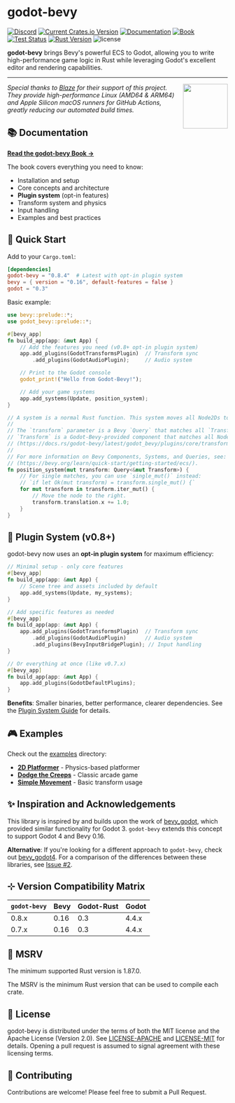 # godot-bevy

[![Discord](https://img.shields.io/discord/1379465862800736258.svg?color=7289da&&logo=discord)](https://discord.gg/gqkeBsH93H)
[![Current Crates.io Version](https://img.shields.io/crates/v/godot-bevy.svg)](https://crates.io/crates/godot-bevy)
[![Documentation](https://img.shields.io/badge/docs-latest-blue)](https://docs.rs/godot-bevy/latest/godot_bevy/)
[![Book](https://img.shields.io/badge/book-read-green)](https://bytemeadow.github.io/godot-bevy)
[![Test Status](https://github.com/bytemeadow/godot-bevy/actions/workflows/ci.yml/badge.svg)](https://github.com/bytemeadow/godot-bevy/actions/workflows/ci.yml)
[![Rust Version](https://img.shields.io/badge/Rust-1.87.0+-blue)](https://releases.rs/docs/1.87.0)
![license](https://shields.io/badge/license-MIT%2FApache--2.0-blue)

**godot-bevy** brings Bevy's powerful ECS to Godot, allowing you to write high-performance game logic in Rust while leveraging Godot's excellent editor and rendering capabilities.

---

<div align="left" valign="middle">
<a href="https://runblaze.dev">
 <picture>
   <source media="(prefers-color-scheme: dark)" srcset="https://www.runblaze.dev/logo_dark.png">
   <img align="right" src="https://www.runblaze.dev/logo_light.png" height="102px"/>
 </picture>
</a>

<br style="display: none;"/>

_Special thanks to [Blaze](https://runblaze.dev) for their support of this project. They provide high-performance Linux (AMD64 & ARM64) and Apple Silicon macOS runners for GitHub Actions, greatly reducing our automated build times._

</div>

## 📚 Documentation

**[Read the godot-bevy Book →](https://bytemeadow.github.io/godot-bevy)**

The book covers everything you need to know:
- Installation and setup
- Core concepts and architecture
- **Plugin system** (opt-in features)
- Transform system and physics
- Input handling
- Examples and best practices

## 🚀 Quick Start

Add to your `Cargo.toml`:

```toml
[dependencies]
godot-bevy = "0.8.4"  # Latest with opt-in plugin system
bevy = { version = "0.16", default-features = false }
godot = "0.3"
```

Basic example:

```rust
use bevy::prelude::*;
use godot_bevy::prelude::*;

#[bevy_app]
fn build_app(app: &mut App) {
    // Add the features you need (v0.8+ opt-in plugin system)
    app.add_plugins(GodotTransformsPlugin)  // Transform sync
        .add_plugins(GodotAudioPlugin);     // Audio system

    // Print to the Godot console
    godot_print!("Hello from Godot-Bevy!");

    // Add your game systems
    app.add_systems(Update, position_system);
}

// A system is a normal Rust function. This system moves all Node2Ds to the right, such as Sprite2Ds.
//
// The `transform` parameter is a Bevy `Query` that matches all `Transform` components.
// `Transform` is a Godot-Bevy-provided component that matches all Node2Ds in the scene.
// (https://docs.rs/godot-bevy/latest/godot_bevy/plugins/core/transforms/struct.Transform.html)
//
// For more information on Bevy Components, Systems, and Queries, see:
// (https://bevy.org/learn/quick-start/getting-started/ecs/).
fn position_system(mut transform: Query<&mut Transform>) {
    // For single matches, you can use `single_mut()` instead:
    // `if let Ok(mut transform) = transform.single_mut() {`
    for mut transform in transform.iter_mut() {
        // Move the node to the right.
        transform.translation.x += 1.0;
    }
}

```

## 🔧 Plugin System (v0.8+)

godot-bevy now uses an **opt-in plugin system** for maximum efficiency:

```rust
// Minimal setup - only core features
#[bevy_app]
fn build_app(app: &mut App) {
    // Scene tree and assets included by default
    app.add_systems(Update, my_systems);
}

// Add specific features as needed
#[bevy_app]
fn build_app(app: &mut App) {
    app.add_plugins(GodotTransformsPlugin)  // Transform sync
        .add_plugins(GodotAudioPlugin)      // Audio system
        .add_plugins(BevyInputBridgePlugin); // Input handling
}

// Or everything at once (like v0.7.x)
#[bevy_app]
fn build_app(app: &mut App) {
    app.add_plugins(GodotDefaultPlugins);
}
```

**Benefits**: Smaller binaries, better performance, clearer dependencies. See the [Plugin System Guide](https://bytemeadow.github.io/godot-bevy/getting-started/plugins.html) for details.

## 🎮 Examples

Check out the [examples](./examples) directory:
- **[2D Platformer](./examples/platformer-2d)** - Physics-based platformer
- **[Dodge the Creeps](./examples/dodge-the-creeps-2d)** - Classic arcade game
- **[Simple Movement](./examples/simple-node2d-movement)** - Basic transform usage

## ✨ Inspiration and Acknowledgements

This library is inspired by and builds upon the work of [bevy_godot](https://github.com/rand0m-cloud/bevy_godot), which provided similar functionality for Godot 3. `godot-bevy` extends this concept to support Godot 4 and Bevy 0.16.

**Alternative**: If you're looking for a different approach to `godot-bevy`, check out [bevy_godot4](https://github.com/jrockett6/bevy_godot4). For a comparison of the differences between these libraries, see [Issue #2](https://github.com/bytemeadow/godot-bevy/issues/2).

## ⊹ Version Compatibility Matrix

| `godot-bevy` | Bevy | Godot-Rust | Godot |
|------------|------|------------|-------|
| 0.8.x      | 0.16 | 0.3      | 4.4.x |
| 0.7.x      | 0.16 | 0.3      | 4.4.x |

## 🦀 MSRV

The minimum supported Rust version is 1.87.0.

The MSRV is the minimum Rust version that can be used to compile each crate.

## 📕 License

godot-bevy is distributed under the terms of both the MIT license and the Apache License (Version 2.0).
See [LICENSE-APACHE](./LICENSE-APACHE) and [LICENSE-MIT](./LICENSE-MIT) for details. Opening a pull
request is assumed to signal agreement with these licensing terms.

## 🤝 Contributing

Contributions are welcome! Please feel free to submit a Pull Request.

